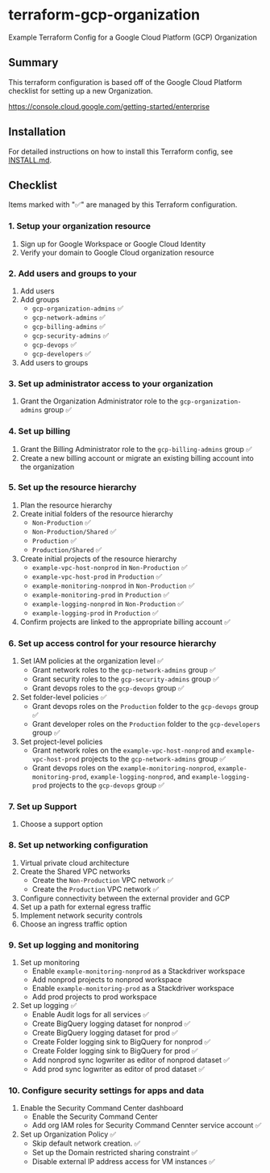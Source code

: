 # terraform-gcp-organization

Example Terraform Config for a Google Cloud Platform (GCP) Organization

## Summary

This terraform configuration is based off of the Google Cloud Platform checklist for setting up a new Organization.

https://console.cloud.google.com/getting-started/enterprise

## Installation

For detailed instructions on how to install this Terraform config, see [INSTALL.md](./INSTALL.md).

## Checklist

Items marked with "✅" are managed by this Terraform configuration.

### 1. Setup your organization resource
1. Sign up for Google Workspace or Google Cloud Identity
1. Verify your domain to Google Cloud organization resource

### 2. Add users and groups to your
1. Add users
1. Add groups
   * `gcp-organization-admins` ✅
   * `gcp-network-admins` ✅
   * `gcp-billing-admins` ✅
   * `gcp-security-admins` ✅
   * `gcp-devops` ✅
   * `gcp-developers` ✅
1. Add users to groups

### 3. Set up administrator access to your organization
1. Grant the Organization Administrator role to the `gcp-organization-admins` group ✅

### 4. Set up billing
1. Grant the Billing Administrator role to the `gcp-billing-admins` group ✅
1. Create a new billing account or migrate an existing billing account into the organization

### 5. Set up the resource hierarchy
1. Plan the resource hierarchy
1. Create initial folders of the resource hierarchy
   * `Non-Production` ✅
   * `Non-Production/Shared` ✅
   * `Production` ✅
   * `Production/Shared` ✅
1. Create initial projects of the resource hierarchy
   * `example-vpc-host-nonprod` in `Non-Production` ✅
   * `example-vpc-host-prod` in `Production` ✅
   * `example-monitoring-nonprod` in `Non-Production` ✅
   * `example-monitoring-prod` in `Production` ✅
   * `example-logging-nonprod` in `Non-Production` ✅
   * `example-logging-prod` in `Production` ✅
1. Confirm projects are linked to the appropriate billing account ✅

### 6. Set up access control for your resource hierarchy
1. Set IAM policies at the organization level ✅
   * Grant network roles to the `gcp-network-admins` group ✅
   * Grant security roles to the `gcp-security-admins` group ✅
   * Grant devops roles to the `gcp-devops` group ✅
1. Set folder-level policies ✅
   * Grant devops roles on the `Production` folder to the `gcp-devops` group ✅
   * Grant developer roles on the `Production` folder to the `gcp-developers` group ✅
1. Set project-level policies
   * Grant network roles on the `example-vpc-host-nonprod` and `example-vpc-host-prod` projects to the `gcp-network-admins` group ✅
   * Grant devops roles on the `example-monitoring-nonprod`, `example-monitoring-prod`, `example-logging-nonprod`, and `example-logging-prod` projects to the `gcp-devops` group ✅

### 7. Set up Support
1. Choose a support option

### 8. Set up networking configuration
1. Virtual private cloud architecture
1. Create the Shared VPC networks
   * Create the `Non-Production` VPC network ✅
   * Create the `Production` VPC network ✅
1. Configure connectivity between the external provider and GCP
1. Set up a path for external egress traffic
1. Implement network security controls
1. Choose an ingress traffic option

### 9. Set up logging and monitoring
1. Set up monitoring
   * Enable `example-monitoring-nonprod` as a Stackdriver workspace
   * Add nonprod projects to nonprod workspace
   * Enable `example-monitoring-prod` as a Stackdriver workspace
   * Add prod projects to prod workspace
1. Set up logging ✅
   * Enable Audit logs for all services ✅
   * Create BigQuery logging dataset for nonprod ✅
   * Create BigQuery logging dataset for prod ✅
   * Create Folder logging sink to BigQuery for nonprod ✅
   * Create Folder logging sink to BigQuery for prod ✅
   * Add nonprod sync logwriter as editor of nonprod dataset ✅
   * Add prod sync logwriter as editor of prod dataset ✅

### 10. Configure security settings for apps and data
1. Enable the Security Command Center dashboard
   * Enable the Security Command Center
   * Add org IAM roles for Security Command Cennter service account ✅
1. Set up Organization Policy ✅
   * Skip default network creation. ✅
   * Set up the Domain restricted sharing constraint ✅
   * Disable external IP address access for VM instances ✅
